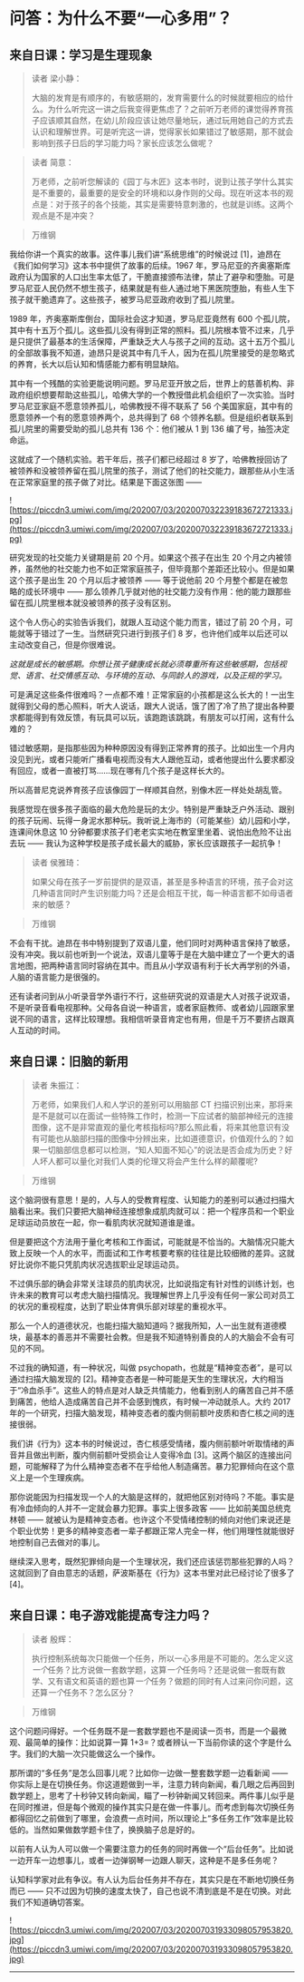 # 问答：为什么不要“一心多用”？

## 来自日课：学习是生理现象

> 读者 梁小静：
> 
> 大脑的发育是有顺序的，有敏感期的，发育需要什么的时候就要相应的给什么。为什么听完这一讲之后我变得更焦虑了？之前听万老师的课觉得养育孩子应该顺其自然，在幼儿阶段应该让她尽量地玩，通过玩用她自己的方式去认识和理解世界。可是听完这一讲，觉得家长如果错过了敏感期，那不就会影响到孩子日后的学习能力吗？家长应该怎么做呢？

> 读者 简意：
> 
> 万老师，之前听您解读的《园丁与木匠》这本书时，说到让孩子学什么其实是不重要的，最重要的是安全的环境和以身作则的父母。现在听这本书的观点是：对于孩子的各个技能，其实是需要特意刺激的，也就是训练。这两个观点是不是冲突？

> 万维钢

我给你讲一个真实的故事。这件事儿我们讲“系统思维”的时候说过 [1]，迪昂在《我们如何学习》这本书中提供了故事的后续。1967 年，罗马尼亚的齐奥塞斯库政府认为国家的人口出生率太低了，干脆直接颁布法律，禁止了避孕和堕胎。可是罗马尼亚人民仍然不想生孩子，结果就是有些人通过地下黑医院堕胎，有些人生下孩子就干脆遗弃了。这些孩子，被罗马尼亚政府收到了孤儿院里。

1989 年，齐奥塞斯库倒台，国际社会这才知道，罗马尼亚竟然有 600 个孤儿院，其中有十五万个孤儿。这些孤儿没有得到正常的照料。孤儿院根本管不过来，几乎是只提供了最基本的生活保障，严重缺乏大人与孩子之间的互动。这十五万个孤儿的全部故事我不知道，迪昂只是说其中有几千人，因为在孤儿院里接受的是忽略式的养育，长大以后认知和情感能力都有明显缺陷。

其中有一个残酷的实验更能说明问题。罗马尼亚开放之后，世界上的慈善机构、非政府组织想要帮助这些孤儿，哈佛大学的一个教授借此机会组织了一次实验。当时罗马尼亚家庭不愿意领养孤儿，哈佛教授不得不联系了 56 个美国家庭，其中有的愿意领养一个有的愿意领养两个，总共得到了 68 个领养名额。但是组织者联系到孤儿院里的需要受助的孤儿总共有 136 个：他们被从 1 到 136 编了号，抽签决定命运。

这就成了一个随机实验。若干年后，孩子们都已经超过 8 岁了，哈佛教授回访了被领养和没被领养留在孤儿院里的孩子，测试了他们的社交能力，跟那些从小生活在正常家庭里的孩子做了对比。结果是下面这张图 —— 

![https://piccdn3.umiwi.com/img/202007/03/202007032239183672721333.jpg](https://piccdn3.umiwi.com/img/202007/03/202007032239183672721333.jpg)

研究发现的社交能力关键期是前 20 个月。如果这个孩子在出生 20 个月之内被领养，虽然他的社交能力也不如正常家庭孩子，但毕竟那个差距还比较小。但是如果这个孩子是出生 20 个月以后才被领养 —— 等于说他前 20 个月整个都是在被忽略的成长环境中 —— 那么领养几乎就对他的社交能力没有作用：他的能力跟那些留在孤儿院里根本就没被领养的孩子没有区别。

这个令人伤心的实验告诉我们，就跟人互动这个能力而言，错过了前 20 个月，可能就等于错过了一生。当然研究只进行到孩子们 8 岁，也许他们成年以后还可以主动改变自己，但是你很难说。

 *这就是成长的敏感期。你想让孩子健康成长就必须尊重所有这些敏感期，包括视觉、语言、社交情感互动、与环境的互动、与同龄人的游戏，以及正规的学习。*

可是满足这些条件很难吗？一点都不难！正常家庭的小孩都是这么长大的！一出生就得到父母的悉心照料，听大人说话，跟大人说话，饿了困了冷了热了提出各种要求都能得到有效反馈，有玩具可以玩，该跑跑该跳跳，有朋友可以打闹，这有什么难的？

错过敏感期，是指那些因为种种原因没有得到正常养育的孩子。比如出生一个月内没见到光，或者只能听广播看电视而没有大人跟他互动，或者他提出什么要求都没有回应，或者一直被打骂……现在哪有几个孩子是这样长大的。

所以高普尼克说养育孩子应该像园丁一样顺其自然，别像木匠一样处处胡乱管。

我感觉现在很多孩子面临的最大危险是玩的太少。特别是严重缺乏户外活动、跟别的孩子玩闹、玩得一身泥水那种玩。我听说上海市的（可能某些）幼儿园和小学，连课间休息这 10 分钟都要求孩子们老老实实地在教室里坐着、说怕出危险不让出去玩 —— 我认为这种学校是孩子成长最大的威胁，家长应该跟孩子一起抗争！

> 读者 侯雅琦：
> 
> 如果父母在孩子一岁前提供的是双语，甚至是多种语言的环境，孩子会对这几种语言同时产生识别能力吗？还是会相互干扰，每一种语言都不如母语者来的敏感？

> 万维钢

不会有干扰。迪昂在书中特别提到了双语儿童，他们同时对两种语言保持了敏感，没有冲突。我以前也听到一个说法，双语儿童等于是在大脑中建立了一个更大的语言地图，把两种语言同时容纳在其中。而且从小学双语有利于长大再学别的外语，人脑的语言能力是很强的。

还有读者问到从小听录音学外语行不行，这些研究说的双语是大人对孩子说双语，不是听录音看电视那种。父母各自说一种语言，或者家庭教师、或者幼儿园跟家里说不同的语言，这样比较理想。我相信听录音肯定也有用，但是千万不要挤占跟真人互动的时间。

## 来自日课：旧脑的新用

> 读者 朱振江：
> 
> 万老师，如果我们人和人学识的差别可以用脑部 CT 扫描识别出来，那将来是不是就可以在面试一些特殊工作时，检测一下应试者的脑部神经元的连接图像，这不是非常直观的量化考核指标吗?那么照此看，将来其他意识有没有可能也从脑部扫描的图像中分辨出来，比如道德意识，价值观什么的？如果一切脑部信息都可以检测，“知人知面不知心”的说法是否会成为历史？好人坏人都可以量化对我们人类的伦理又将会产生什么样的颠覆呢?

> 万维钢

这个脑洞很有意思！是的，人与人的受教育程度、认知能力的差别可以通过扫描大脑看出来。我们只要把大脑神经连接想象成肌肉就可以：把一个程序员和一个职业足球运动员放在一起，你一看肌肉状况就知道谁是谁。

但是要把这个方法用于量化考核和工作面试，可能就是不恰当的。大脑情况只能大致上反映一个人的水平，而面试和工作考核要考察的往往是比较细微的差异。这就好比说你不能只凭肌肉状况选拔职业足球运动员。

不过俱乐部的确会非常关注球员的肌肉状况，比如说指定有针对性的训练计划，也许未来的教育可以考虑大脑扫描情况。我理解世界上几乎没有任何一家公司对员工的状况的重视程度，达到了职业体育俱乐部对球星的重视水平。

那么一个人的道德状况，也能扫描大脑知道吗？据我所知，人一出生就有道德模块，最基本的善恶并不需要社会教。但是我不知道特别善良的人的大脑会不会有可见的不同。

不过我的确知道，有一种状况，叫做 psychopath，也就是“精神变态者”，是可以通过扫描大脑发现的 [2]。精神变态者是一种可能是天生的生理状况，大约相当于“冷血杀手”。这些人的特点是对人缺乏共情能力，他看到别人的痛苦自己并不感到痛苦，他给人造成痛苦自己并不会感到愧疚，有时候一冲动就杀人。大约 2017 年的一个研究，扫描大脑发现，精神变态者的腹内侧前额叶皮质和杏仁核之间的连接很弱。

我们讲《行为》这本书的时候说过，杏仁核感受情绪，腹内侧前额叶听取情绪的声音并且做出判断，腹内侧前额叶受损会让人变得冷血 [3]。这两个脑区的连接出问题，可能解释了为什么精神变态者不在乎给他人制造痛苦。暴力犯罪倾向在这个意义上是一个生理疾病。

那你说能因为扫描发现一个人的大脑是这样的，就把他区别对待吗？不能。事实是有冷血倾向的人并不一定就会暴力犯罪。事实上很多政客 —— 比如前美国总统克林顿 —— 就被认为是精神变态者。也许这个不受情绪控制的倾向对他们来说还是个职业优势！更多的精神变态者一辈子都跟正常人完全一样，他们用理性就能很好地控制自己去做对的事儿。

继续深入思考，既然犯罪倾向是一个生理状况，我们还应该惩罚那些犯罪的人吗？这就回到了自由意志的话题，萨波斯基在《行为》这本书里对此已经讨论了很多了 [4]。

## 来自日课：电子游戏能提高专注力吗？

> 读者 殷辉：
> 
> 执行控制系统每次只能做一个任务，所以一心多用是不可能的。怎么定义这*一个*任务？比方说做一套数学题，这算*一个*任务吗？还是说做一套既有数学、又有语文和英语的题也算*一个*任务？做题的同时有人过来问你问题，这还算*一个*任务不？怎么区分？

> 万维钢

这个问题问得好。一个任务既不是一套数学题也不是阅读一页书，而是一个最微观、最简单的操作：比如说算一算 1+3=？或者辨认一下当前你读的这个字是什么字。我们的大脑一次只能做这么一个操作。

那所谓的“多任务”是怎么回事儿呢？比如你一边做一整套数学题一边看新闻 —— 你实际上是在切换任务。你这道题做到一半，注意力转向新闻，看几眼之后再回到数学题上，思考了十秒钟又转向新闻，瞄了一秒钟新闻又转回来。两件事儿似乎是在同时推进，但是每个微观的操作其实只是在做一件事儿。而考虑到每次切换任务都得回忆之前做到了哪里，会浪费一点时间，所以理论上“多任务工作”效率是比较低的。当然如果做数学题卡住了，换换脑子总是好的。

以前有人认为人可以做一个需要注意力的任务的同时再做一个“后台任务”。比如说一边开车一边想事儿，或者一边弹钢琴一边跟人聊天，这种是不是多任务呢？

认知科学家对此有争议。有人认为后台任务并不存在，其实只是在不断地切换任务而已 —— 只不过因为切换的速度太快了，自己也说不清到底是不是在切换。对此我们不知道确切答案。

![https://piccdn3.umiwi.com/img/202007/03/202007031933098057953820.jpg](https://piccdn3.umiwi.com/img/202007/03/202007031933098057953820.jpg)

---
